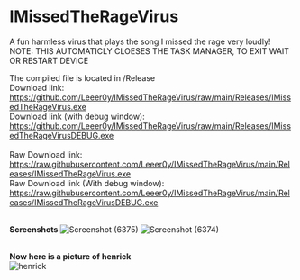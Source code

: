 # IMissedTheRageVirus
 A fun harmless virus that plays the song I missed the rage very loudly!
 <br> NOTE: THIS AUTOMATICLY CLOESES THE TASK MANAGER, TO EXIT WAIT OR RESTART DEVICE

The compiled file is located in /Release
<br> Download link: https://github.com/Leeer0y/IMissedTheRageVirus/raw/main/Releases/IMissedTheRageVirus.exe
<br> Download link (with debug window): https://github.com/Leeer0y/IMissedTheRageVirus/raw/main/Releases/IMissedTheRageVirusDEBUG.exe
<br>
<br> Raw Download link: https://raw.githubusercontent.com/Leeer0y/IMissedTheRageVirus/main/Releases/IMissedTheRageVirus.exe
<br> Raw Download link (With debug window): https://raw.githubusercontent.com/Leeer0y/IMissedTheRageVirus/main/Releases/IMissedTheRageVirusDEBUG.exe

<br><b>Screenshots</b>
![Screenshot (6375)](https://user-images.githubusercontent.com/51188745/121853329-25bbf300-cd34-11eb-9417-8fe770190b19.png)
![Screenshot (6374)](https://user-images.githubusercontent.com/51188745/121853388-353b3c00-cd34-11eb-8955-9c9ca671d338.png)
<br>

<br><b>Now here is a picture of henrick</b>
<br>![henrick](https://user-images.githubusercontent.com/51188745/121327836-27ae3c80-c957-11eb-8c46-fcbac0cc4722.jpg)


